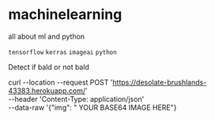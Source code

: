 # machinelearning
all about ml and python

`tensorflow` `kerras` `imageai` `python`

Detect if bald or not bald

curl --location --request POST 'https://desolate-brushlands-43383.herokuapp.com/' \
--header 'Content-Type: application/json' \
--data-raw '{"img": " YOUR BASE64 IMAGE HERE"}
